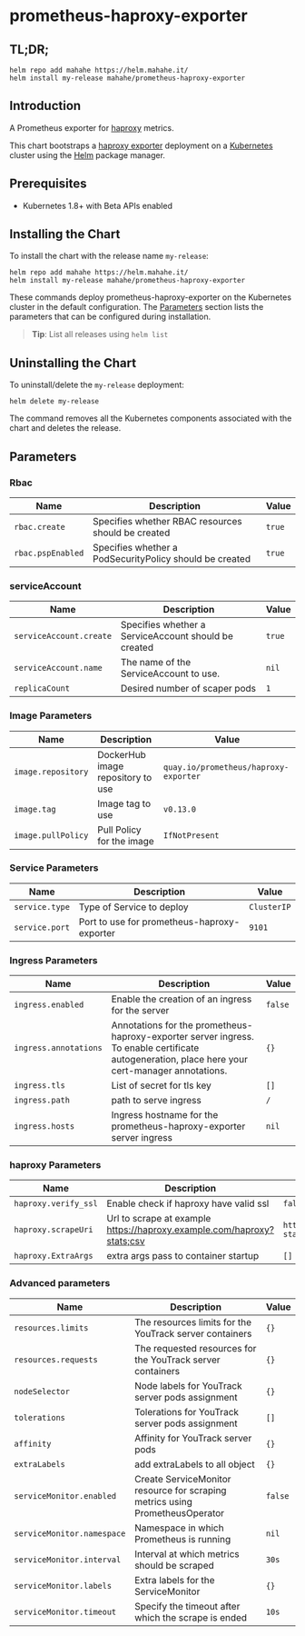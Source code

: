 # prometheus-haproxy-exporter

## TL;DR;

```console
helm repo add mahahe https://helm.mahahe.it/
helm install my-release mahahe/prometheus-haproxy-exporter
```

## Introduction

A Prometheus exporter for [haproxy](http://www.haproxy.org/) metrics.

This chart bootstraps a [haproxy exporter](https://github.com/prometheus/haproxy_exporter) deployment on a [Kubernetes](http://kubernetes.io) cluster using the [Helm](https://helm.sh) package manager.

## Prerequisites

- Kubernetes 1.8+ with Beta APIs enabled

## Installing the Chart

To install the chart with the release name `my-release`:

```console
helm repo add mahahe https://helm.mahahe.it/
helm install my-release mahahe/prometheus-haproxy-exporter
```

These commands deploy prometheus-haproxy-exporter on the Kubernetes cluster in the default configuration. The [Parameters](#parameters) section lists the parameters that can be configured during installation.

> **Tip**: List all releases using `helm list`

## Uninstalling the Chart

To uninstall/delete the `my-release` deployment:

```console
helm delete my-release
```

The command removes all the Kubernetes components associated with the chart and deletes the release.

## Parameters

### Rbac

| Name              | Description                                             | Value  |
| ----------------- | ------------------------------------------------------- | ------ |
| `rbac.create`     | Specifies whether RBAC resources should be created      | `true` |
| `rbac.pspEnabled` | Specifies whether a PodSecurityPolicy should be created | `true` |


### serviceAccount

| Name                    | Description                                          | Value  |
| ----------------------- | ---------------------------------------------------- | ------ |
| `serviceAccount.create` | Specifies whether a ServiceAccount should be created | `true` |
| `serviceAccount.name`   | The name of the ServiceAccount to use.               | `nil`  |
| `replicaCount`          | Desired number of scaper pods                        | `1`    |


### Image Parameters

| Name               | Description                       | Value                                 |
| ------------------ | --------------------------------- | ------------------------------------- |
| `image.repository` | DockerHub image repository to use | `quay.io/prometheus/haproxy-exporter` |
| `image.tag`        | Image tag to use                  | `v0.13.0`                             |
| `image.pullPolicy` | Pull Policy for the image         | `IfNotPresent`                        |


### Service Parameters

| Name           | Description                                 | Value       |
| -------------- | ------------------------------------------- | ----------- |
| `service.type` | Type of Service to deploy                   | `ClusterIP` |
| `service.port` | Port to use for prometheus-haproxy-exporter | `9101`      |


### Ingress Parameters

| Name                  | Description                                                                                                                                     | Value   |
| --------------------- | ----------------------------------------------------------------------------------------------------------------------------------------------- | ------- |
| `ingress.enabled`     | Enable the creation of an ingress for the  server                                                                                               | `false` |
| `ingress.annotations` | Annotations for the prometheus-haproxy-exporter server ingress. To enable certificate autogeneration, place here your cert-manager annotations. | `{}`    |
| `ingress.tls`         | List of secret for tls key                                                                                                                      | `[]`    |
| `ingress.path`        | path to serve ingress                                                                                                                           | `/`     |
| `ingress.hosts`       | Ingress hostname for the prometheus-haproxy-exporter server ingress                                                                             | `nil`   |


### haproxy Parameters

| Name                 | Description                                                            | Value                                           |
| -------------------- | ---------------------------------------------------------------------- | ----------------------------------------------- |
| `haproxy.verify_ssl` | Enable check if haproxy have valid ssl                                 | `false`                                         |
| `haproxy.scrapeUri`  | Url to scrape at example https://haproxy.example.com/haproxy?stats;csv | `https://haproxy.example.com/haproxy?stats;csv` |
| `haproxy.ExtraArgs`  | extra args pass to container startup                                   | `[]`                                            |


### Advanced parameters

| Name                       | Description                                                                  | Value   |
| -------------------------- | ---------------------------------------------------------------------------- | ------- |
| `resources.limits`         | The resources limits for the YouTrack server containers                      | `{}`    |
| `resources.requests`       | The requested resources for the YouTrack server containers                   | `{}`    |
| `nodeSelector`             | Node labels for YouTrack server pods assignment                              | `{}`    |
| `tolerations`              | Tolerations for YouTrack server pods assignment                              | `[]`    |
| `affinity`                 | Affinity for YouTrack server pods                                            | `{}`    |
| `extraLabels`              | add extraLabels to all object                                                | `{}`    |
| `serviceMonitor.enabled`   | Create ServiceMonitor resource for scraping metrics using PrometheusOperator | `false` |
| `serviceMonitor.namespace` | Namespace in which Prometheus is running                                     | `nil`   |
| `serviceMonitor.interval`  | Interval at which metrics should be scraped                                  | `30s`   |
| `serviceMonitor.labels`    | Extra labels for the ServiceMonitor                                          | `{}`    |
| `serviceMonitor.timeout`   | Specify the timeout after which the scrape is ended                          | `10s`   |

